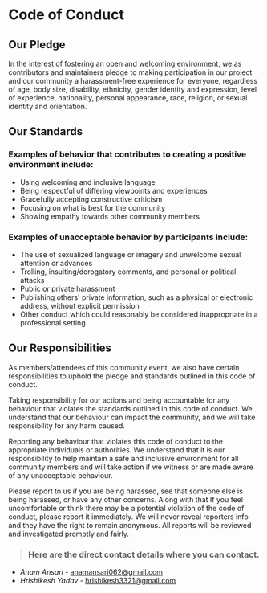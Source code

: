 # Code of Conduct

## Our Pledge  
<p>In the interest of fostering an open and welcoming environment, we as contributors 
and maintainers pledge to making participation in our project and our community a 
harassment-free experience for everyone, regardless of age, body size, disability, 
ethnicity, gender identity and expression, level of experience, nationality, 
personal appearance, race, religion, or sexual identity and orientation. </p>

## Our Standards  

### Examples of behavior that contributes to creating a positive environment include:  
* Using welcoming and inclusive language 
* Being respectful of differing viewpoints and experiences 
* Gracefully accepting constructive criticism 
* Focusing on what is best for the community 
* Showing empathy towards other community members  

### Examples of unacceptable behavior by participants include:  
* The use of sexualized language or imagery and unwelcome sexual attention or advances 
* Trolling, insulting/derogatory comments, and personal or political attacks 
* Public or private harassment 
* Publishing others' private information, such as a physical or electronic   address, without explicit permission 
* Other conduct which could reasonably be considered inappropriate in a professional setting  

## Our Responsibilities
<p>As members/attendees of this community event, we also have certain
responsibilities to uphold the pledge and standards outlined in this code of
conduct.</p>
<p>Taking responsibility for our actions and being accountable for any behaviour
that violates the standards outlined in this code of conduct. We understand
that our behaviour can impact the community, and we will take responsibility
for any harm caused.</p>
<p>Reporting any behaviour that violates this code of conduct to the appropriate
individuals or authorities. We understand that it is our responsibility to help
maintain a safe and inclusive environment for all community members and will
take action if we witness or are made aware of any unacceptable behaviour.</p>

<p>Please report to us if you are being harassed, see that someone else is being
harassed, or have any other concerns. Along with that If you feel
uncomfortable or think there may be a potential violation of the code of
conduct, please report it immediately. We will never reveal reporters info and
they have the right to remain anonymous. All reports will be reviewed and
investigated promptly and fairly.</p>


> ### Here are the direct contact details where you can contact.

- *Anam Ansari* - anamansari062@gmail.com
- *Hrishikesh Yadav* - hrishikesh3321@gmail.com
